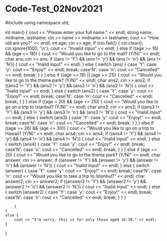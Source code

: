 # Code-Test_02Nov2021
#include <iostream>
using namespace std;

int main() {
	cout << "Please enter your full name." << endl;
	string name, midname, lastname;
	cin >> name >> midname >> lastname;
	cout << "How old are you?" << endl;
	int age;
	cin >> age;
	if (cin.fail()) {
		cin.clear();
		cin.ignore(1000, '\n');
		cout << "Invalid input" << endl;
	}
	else if ((age >= 16) && (age <= 18)) {
		cout << "Would you like to go to the mall? (Y/N)" << endl;
		char ans;
		cin >> ans;
		if ((ans != 'Y') && (ans != 'y') && (ans != 'n') && (ans != 'N')) {
			cout << "Inalid input" << endl;
		}
		else {
			switch (ans) {
			case 'Y':
			case 'y':
				cout << "Enjoy!" << endl;
				break;
			case'N':
			case 'n':
				cout << "Cancelled" << endl;
				break;
			}
		}
	}
	else if ((age == 19) || (age == 21)) {
		cout << "Would you like to go to the theme park? (Y/N)" << endl;
		char ans2;
		cin >> ans2;
		if ((ans2 != 'Y') && (ans2 != 'y') && (ans2 != 'n') && (ans2 != 'N')) {
			cout << "Inalid input" << endl;
		}
		else {
			switch (ans2) {
			case 'Y':
			case 'y':
				cout << "Enjoy!" << endl;
				break;
			case'N':
			case 'n':
				cout << "Cancelled" << endl;
				break;
			}
		}
	}
	else if ((age > 20) && (age <= 25)) {
		cout << "Would you like to go on a trip to Istanbul? (Y/N)" << endl;
		char ans3;
		cin >> ans3;
		if ((ans3 != 'Y') && (ans3 != 'y') && (ans3 != 'n') && (ans3 != 'N')) {
			cout << "Inalid input" << endl;
		}
		else {
			switch (ans3) {
			case 'Y':
			case 'y':
				cout << "Enjoy!" << endl;
				break;
			case'N':
			case 'n':
				cout << "Cancelled" << endl;
				break;
			}
		}
	}
	else if ((age >= 26) && (age <= 30)) {
		cout << "Would you like to go on a trip to Hawaii? (Y/N)" << endl;
		char ans4;
		cin >> ans4;
		if ((ans4 != 'Y') && (ans4 != 'y') && (ans4 != 'n') && (ans4 != 'N')) {
			cout << "Inalid input" << endl;
		}
		else {
			switch (ans4) {
			case 'Y':
			case 'y':
				cout << "Enjoy!" << endl;
				break;
			case'N':
			case 'n':
				cout << "Cancelled" << endl;
				break;
			}
		}
	}
	else if (age == 20) {
		cout << "Would you like to go to the theme park? (Y/N)" << endl;
		char answer;
		cin >> answer;
		if ((answer != 'Y') && (answer != 'y') && (answer != 'n') && (answer != 'N')) {
			cout << "Inalid input" << endl;
		}
		else {
			switch (answer) {
			case 'Y':
			case 'y':
				cout << "Enjoy!" << endl;
				break;
			case'N':
			case 'n':
				cout << "Would you like to take a trip to Istanbul?" << endl;
				char answer2;
				cin >> answer2;
				if ((answer2 != 'Y') && (answer2 != 'y') && (answer2 != 'n') && (answer2 != 'N')) {
					cout << "Inalid input" << endl;
				}
				else {
					switch (answer2) {
					case 'Y':
					case 'y':
						cout << "Enjoy!" << endl;
						break;
					case'N':
					case 'n':
						cout << "Cancelled" << endl;
						break;
					}
				}
			}

		}
	}
	else {
		cout << "I'm sorry, this is for only those aged 16-30." << endl;
	}
}

